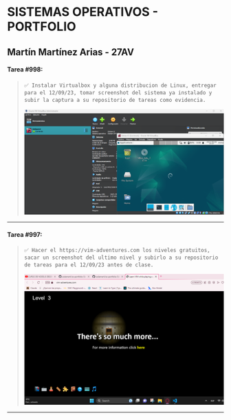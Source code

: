 # SISTEMAS OPERATIVOS - PORTFOLIO
  
## Martín Martínez Arias - 27AV

#### Tarea #998:
>`✅ Instalar Virtualbox y alguna distribucion de Linux, entregar para el 12/09/23, tomar screenshot del sistema ya instalado y subir la captura a su repositorio de tareas como evidencia.
>`
>
> ![Captura de la distribución ya instalada en VBox.](./images/998.distribucion-instalada.png "Captura de la distribución ya instalada en VBox.")

----

#### Tarea #997:
>`✅ Hacer el https://vim-adventures.com los niveles gratuitos, sacar un screenshot del ultimo nivel y subirlo a su repositorio de tareas para el 12/09/23 antes de clase.
>`
>
> ![Captura del nivel final de VIM Adventures.](./images/997.vima-nivel-final.png "Captura del nivel final de VIM Adventures.")

----
